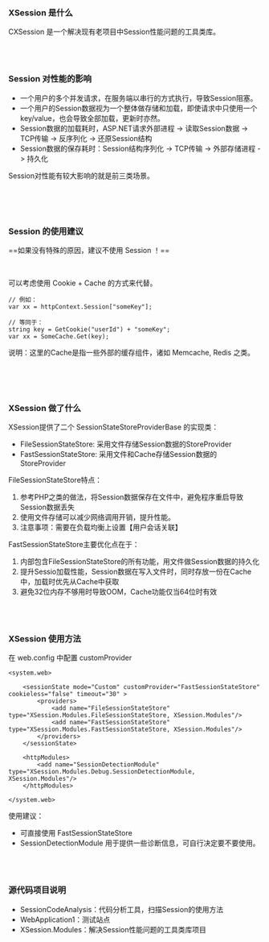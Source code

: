 ﻿
### XSession 是什么

CXSession 是一个解决现有老项目中Session性能问题的工具类库。

<p><br /><br /></p>

### Session 对性能的影响
 - 一个用户的多个并发请求，在服务端以串行的方式执行，导致Session阻塞。
 - 一个用户的Session数据视为一个整体做存储和加载，即使请求中只使用一个key/value，也会导致全部加载，更新时亦然。
 - Session数据的加载耗时，ASP.NET请求外部进程 -> 读取Session数据 -> TCP传输 -> 反序列化 -> 还原Session结构
 - Session数据的保存耗时：Session结构序列化 -> TCP传输 -> 外部存储进程 -> 持久化 
 
Session对性能有较大影响的就是前三类场景。
  
<p><br /><br /><br /></p>

### Session 的使用建议

==如果没有特殊的原因，建议不使用 Session ！==
<p><br /></p>
可以考虑使用 Cookie + Cache 的方式来代替。


```
// 例如：
var xx = httpContext.Session["someKey"];

// 等同于：
string key = GetCookie("userId") + "someKey";
var xx = SomeCache.Get(key);
```
说明：这里的Cache是指一些外部的缓存组件，诸如 Memcache, Redis 之类。
  
<p><br /><br /><br /></p>


### XSession 做了什么
XSession提供了二个 SessionStateStoreProviderBase 的实现类：
 - FileSessionStateStore: 采用文件存储Session数据的StoreProvider
 - FastSessionStateStore: 采用文件和Cache存储Session数据的StoreProvider
 
FileSessionStateStore特点：
 1. 参考PHP之类的做法，将Session数据保存在文件中，避免程序重启导致Session数据丢失
 2. 使用文件存储可以减少网络调用开销，提升性能。
 3. 注意事项：需要在负载均衡上设置【用户会话关联】


 FastSessionStateStore主要优化点在于：
 1. 内部包含FileSessionStateStore的所有功能，用文件做Session数据的持久化
 2. 提升Sessio加载性能，Session数据在写入文件时，同时存放一份在Cache中，加载时优先从Cache中获取
 2. 避免32位内存不够用时导致OOM，Cache功能仅当64位时有效
 
<p><br /><br /></p>

### XSession 使用方法
在 web.config 中配置 customProvider

```
<system.web>

    <sessionState mode="Custom" customProvider="FastSessionStateStore" cookieless="false" timeout="30" >
        <providers>
            <add name="FileSessionStateStore" type="XSession.Modules.FileSessionStateStore, XSession.Modules"/>
            <add name="FastSessionStateStore" type="XSession.Modules.FastSessionStateStore, XSession.Modules"/>
        </providers>
    </sessionState>

    <httpModules>
        <add name="SessionDetectionModule" type="XSession.Modules.Debug.SessionDetectionModule, XSession.Modules"/>
    </httpModules>

</system.web>
```
使用建议：
 - 可直接使用 FastSessionStateStore
 - SessionDetectionModule 用于提供一些诊断信息，可自行决定要不要使用。

<p><br /><br /></p>
 
### 源代码项目说明
 - SessionCodeAnalysis：代码分析工具，扫描Session的使用方法
 - WebApplication1：测试站点
 - XSession.Modules：解决Session性能问题的工具类库项目
 
 


